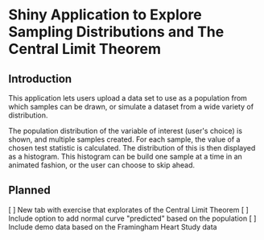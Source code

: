 # Shiny Application to Explore Sampling Distributions and The Central Limit Theorem

## Introduction

This application lets users upload a data set to use as a population from which samples can be drawn, or simulate a dataset from a wide variety of distribution. 

The population distribution of the variable of interest (user's choice) is shown, and multiple samples created. For each sample, the value of a chosen test statistic is calculated. The distribution of this is then displayed as a histogram. This histogram can be build one sample at a time in an animated fashion, or the user can choose to skip ahead. 

## Planned

[ ] New tab with exercise that explorates of the Central Limit Theorem
[ ] Include option to add normal curve "predicted" based on the population
[ ] Include demo data based on the Framingham Heart Study data
